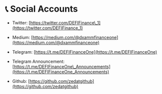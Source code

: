 # 📞 Social Accounts

* Twitter: [https://twitter.com/DEFIFinance\_1](https://twitter.com/DEFIFinance_1)
* Medium: [https://medium.com/@dxammfinanceone](https://medium.com/@dxammfinanceone)
* Telegram: [https://t.me/DEFIFinanceOne](https://t.me/DEFIFinanceOne)
* Telegram Announcement: [https://t.me/DEFIFinanceOne\_Announcements](https://t.me/DEFIFinanceOne_Announcements)
* Github: [https://github.com/zedatgithub](https://github.com/zedatgithub)

  ​

